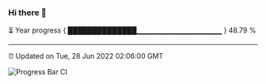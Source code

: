 ### Hi there 👋

⏳ Year progress { ██████████████▁▁▁▁▁▁▁▁▁▁▁▁▁▁▁▁ } 48.79 %

---

⏰ Updated on Tue, 28 Jun 2022 02:06:00 GMT

![Progress Bar CI](https://github.com/ZhaoGui/ZhaoGui/workflows/Progress%20Bar%20CI/badge.svg)

